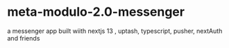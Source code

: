 # meta-modulo-2.0-messenger
a messenger app built wiith nextjs 13 , uptash, typescript, pusher, nextAuth and friends
